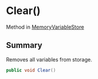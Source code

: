 # Clear()

Method in [MemoryVariableStore](./)

## Summary

Removes all variables from storage.

```csharp
public void Clear()
```
